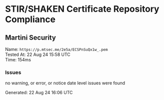 # STIR/SHAKEN Certificate Repository Compliance

## Martini Security

Name: `https://p.mtsec.me/2e5a/ECSPnSuQx1w_.pem`\
Tested At: 22 Aug 24 15:58 UTC\
Time: 154ms

### Issues

no warning, or error, or notice date level issues were found

Generated: 22 Aug 24 16:06 UTC